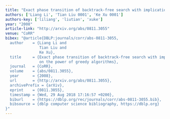 ```yaml
---
title: "Exact phase transition of backtrack-free search with implications on the power of greedy algorithms"
authors: ['Liang Li', 'Tian Liu 0001', 'Ke Xu 0001']
authors-key: ['liliang', 'liutian', 'xuke']
year: "2008"
article-link: "http://arxiv.org/abs/0811.3055"
venue: "CoRR"
bibex: "@article{DBLP:journals/corr/abs-0811-3055,
  author    = {Liang Li and
               Tian Liu and
               Ke Xu},
  title     = {Exact phase transition of backtrack-free search with implications
               on the power of greedy algorithms},
  journal   = {CoRR},
  volume    = {abs/0811.3055},
  year      = {2008},
  url       = {http://arxiv.org/abs/0811.3055},
  archivePrefix = {arXiv},
  eprint    = {0811.3055},
  timestamp = {Wed, 29 Aug 2018 17:16:57 +0200},
  biburl    = {https://dblp.org/rec/journals/corr/abs-0811-3055.bib},
  bibsource = {dblp computer science bibliography, https://dblp.org}
}"
---
```

